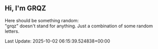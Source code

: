 ## Hi, I'm GRQZ
Here should be something random:  
"grqz" doesn't stand for anything. Just a combination of some random letters.


Last Update: 2025-10-02 06:15:39.524838+00:00
